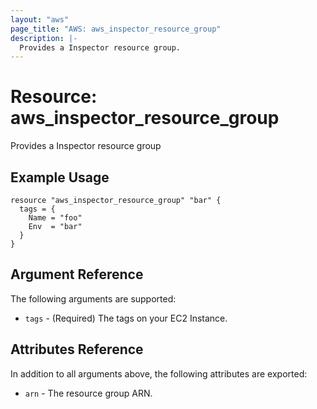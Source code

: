 ```yaml
---
layout: "aws"
page_title: "AWS: aws_inspector_resource_group"
description: |-
  Provides a Inspector resource group.
---
```


# Resource: aws_inspector_resource_group

Provides a Inspector resource group

## Example Usage

```hcl
resource "aws_inspector_resource_group" "bar" {
  tags = {
    Name = "foo"
    Env  = "bar"
  }
}
```

## Argument Reference

The following arguments are supported:

* `tags` - (Required) The tags on your EC2 Instance.

## Attributes Reference

In addition to all arguments above, the following attributes are exported:

* `arn` - The resource group ARN.
